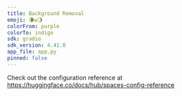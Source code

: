 ```yaml
---
title: Background Removal
emoji: 🌘w🌖
colorFrom: purple
colorTo: indigo
sdk: gradio
sdk_version: 4.41.0
app_file: app.py
pinned: false
---
```


Check out the configuration reference at https://huggingface.co/docs/hub/spaces-config-reference